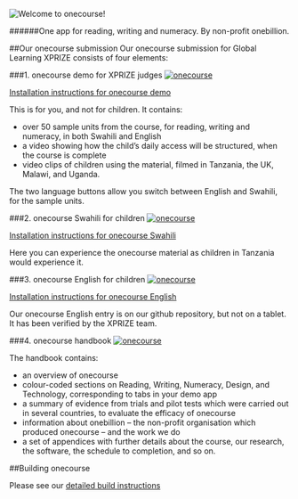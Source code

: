 ![Welcome to onecourse!](https://onebillion.org/img/onecourse/onecourse-logo.svg)


######One app for reading, writing and numeracy. By non-profit onebillion.



##Our onecourse submission 
Our onecourse submission for Global Learning XPRIZE consists of four elements:

###1. onecourse demo for XPRIZE judges
[![onecourse](https://img.shields.io/badge/Filesytem%20Images-⬇%20Download%20onecourse%20Demo-37bc37.svg)](releases/download/v1.0.0/onecourse-demo-v1.0.0.tar.gz "onecourse demo")

[Installation instructions for onecourse demo](INSTALL.md)

This is for you, and not for children. It contains:

- over 50 sample units from the course, for reading, writing and numeracy, in both Swahili and English 
- a video showing how the child’s daily access will be structured, when the course is complete 
- video clips of children using the material, filmed in Tanzania, the UK, Malawi, and Uganda. 

The two language buttons allow you switch between English and Swahili, for the sample units. 


###2. onecourse Swahili for children
[![onecourse](https://img.shields.io/badge/Filesytem%20Images-⬇%20Download%20onecourse%20Swahili-ffce00.svg)](releases/download/v1.0.0/onecourse-swahili-v1.0.0.tar.gz "onecourse demo")

[Installation instructions for onecourse Swahili](INSTALL.md)

Here you can experience the onecourse material as children in Tanzania would experience it.  

###3. onecourse English for children
[![onecourse](https://img.shields.io/badge/Filesytem%20Images-⬇%20Download%20onecourse%20English-ff0000.svg)](releases/download/v1.0.0/onecourse-english-v1.0.0.tar.gz "onecourse demo")

[Installation instructions for onecourse English](INSTALL.md)

Our onecourse English entry is on our github repository, but not on a tablet. It has been verified by the XPRIZE team. 

###4. onecourse handbook
[![onecourse](https://img.shields.io/badge/PDF-📖%20View%20onecourse%20Handbook-0092ff.svg)](onecourse-handbook.pdf "onecourse demo")

The handbook contains:

- an overview of onecourse 
- colour-coded sections on Reading, Writing, Numeracy, Design, and Technology, corresponding to tabs in your demo app 
- a summary of evidence from trials and pilot tests which were carried out in several countries, to evaluate the efficacy of onecourse 
- information about onebillion – the non-profit organisation which produced onecourse – and the work we do
- a set of appendices with further details about the course, our research, the software, the schedule to completion, and so on.


##Building onecourse

Please see our [detailed build instructions](BUILD.md)
